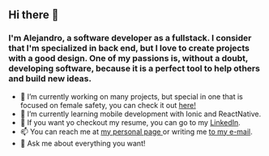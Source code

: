 ## Hi there 👋
### I'm Alejandro, a software developer as a fullstack. I consider that I'm specialized in back end, but I love to create projects with a good design. One of my passions is, without a doubt, developing software, because it is a perfect tool to help others and build new ideas.

- 🔭 I’m currently working on many projects, but special in one that is focused on female safety, you can check it out <a href="http://notalone.me"> here!</a>
- 🌱 I’m currently learning mobile development with Ionic and ReactNative.
- 📝 If you want yo checkout my resume, you can go to my <a href="https://www.linkedin.com/in/alejandro-acho/">LinkedIn</a>.
- 📫 You can reach me at <a href="http://alejandroacho.com"> my personal page </a> or writing me <a href="mailto:alejandroacho@hotmail.com">to my e-mail</a>.
- 💬 Ask me about everything you want!

